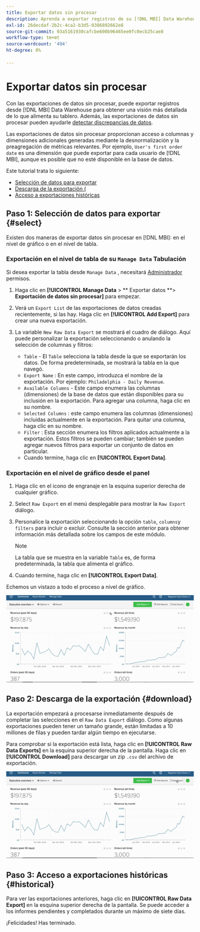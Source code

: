 ```yaml
---
title: Exportar datos sin procesar
description: Aprenda a exportar registros de su [!DNL MBI] Data Warehouse para obtener una visión más detallada de lo que alimenta su tablero.
exl-id: 26decdaf-2b2c-4ca2-b3d5-0386892662e8
source-git-commit: 03a5161930cafcbe600b96465ee0fc0ecb25cae8
workflow-type: tm+mt
source-wordcount: '494'
ht-degree: 0%

---
```


# Exportar datos sin procesar

Con las exportaciones de datos sin procesar, puede exportar registros desde [!DNL MBI] Data Warehouse para obtener una visión más detallada de lo que alimenta su tablero. Además, las exportaciones de datos sin procesar pueden ayudarle [detectar discrepancias de datos](https://support.magento.com/hc/en-us/articles/360016730631).

Las exportaciones de datos sin procesar proporcionan acceso a columnas y dimensiones adicionales generadas mediante la desnormalización y la preagregación de métricas relevantes. Por ejemplo, `User's first order date` es una dimensión que puede exportar para cada usuario de [!DNL MBI], aunque es posible que no esté disponible en la base de datos.

Este tutorial trata lo siguiente:

* [Selección de datos para exportar](#select)
* [Descarga de la exportación (](#download)
* [Acceso a exportaciones históricas](#historical)

## Paso 1: Selección de datos para exportar {#select}

Existen dos maneras de exportar datos sin procesar en [!DNL MBI]: en el nivel de gráfico o en el nivel de tabla.

### Exportación en el nivel de tabla de su `Manage Data` Tabulación

Si desea exportar la tabla desde `Manage Data` , necesitará [Administrador](../administrator/user-management/user-management.md) permisos.

1. Haga clic en **[!UICONTROL Manage Data** > ** Exportar datos **> **Exportación de datos sin procesar]** para empezar.
1. Verá un `Export List` de las exportaciones de datos creadas recientemente, si las hay. Haga clic en **[!UICONTROL Add Export]** para crear una nueva exportación.
1. La variable `New Raw Data Export` se mostrará el cuadro de diálogo. Aquí puede personalizar la exportación seleccionando o anulando la selección de columnas y filtros:

   * `Table` - El `Table` selecciona la tabla desde la que se exportarán los datos. De forma predeterminada, se mostrará la tabla en la que navegó.
   * `Export Name` : En este campo, introduzca el nombre de la exportación. Por ejemplo: `Philadelphia - Daily Revenue`.
   * `Available Columns` - Este campo enumera las columnas (dimensiones) de la base de datos que están disponibles para su inclusión en la exportación. Para agregar una columna, haga clic en su nombre.
   * `Selected Columns` : este campo enumera las columnas (dimensiones) incluidas actualmente en la exportación. Para quitar una columna, haga clic en su nombre.
   * `Filter` : Esta sección enumera los filtros aplicados actualmente a la exportación. Estos filtros se pueden cambiar; también se pueden agregar nuevos filtros para exportar un conjunto de datos en particular.
   * Cuando termine, haga clic en **[!UICONTROL Export Data]**.

### Exportación en el nivel de gráfico desde el panel

1. Haga clic en el icono de engranaje en la esquina superior derecha de cualquier gráfico.
1. Select `Raw Export` en el menú desplegable para mostrar la `Raw Export` diálogo.
1. Personalice la exportación seleccionando la opción `table`, `columns`y `filters` para incluir o excluir. Consulte la sección anterior para obtener información más detallada sobre los campos de este módulo.
   >[!NOTE]
   >
   >La tabla que se muestra en la variable `Table` es, de forma predeterminada, la tabla que alimenta el gráfico.

1. Cuando termine, haga clic en **[!UICONTROL Export Data]**.

Echemos un vistazo a todo el proceso a nivel de gráfico.

![](../assets/Chart-level_export.gif)

## Paso 2: Descarga de la exportación {#download}

La exportación empezará a procesarse inmediatamente después de completar las selecciones en el `Raw Data Export` diálogo. Como algunas exportaciones pueden tener un tamaño grande, están limitadas a 10 millones de filas y pueden tardar algún tiempo en ejecutarse.

Para comprobar si la exportación está lista, haga clic en **[!UICONTROL Raw Data Exports]** en la esquina superior derecha de la pantalla. Haga clic en **[!UICONTROL Download]** para descargar un zip `.csv` del archivo de exportación.

![](../assets/Downloading_export.gif)

## Paso 3: Acceso a exportaciones históricas {#historical}

Para ver las exportaciones anteriores, haga clic en **[!UICONTROL Raw Data Export]** en la esquina superior derecha de la pantalla. Se puede acceder a los informes pendientes y completados durante un máximo de siete días.

¡Felicidades! Has terminado.
